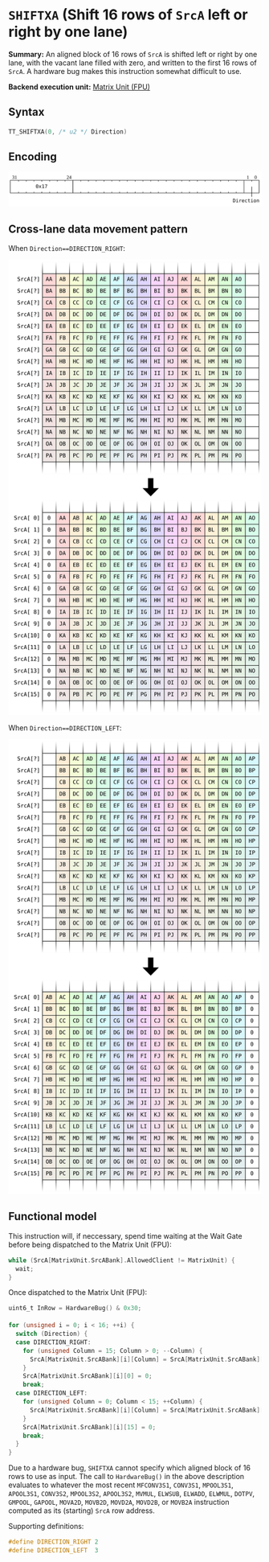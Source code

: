 # `SHIFTXA` (Shift 16 rows of `SrcA` left or right by one lane)

**Summary:** An aligned block of 16 rows of `SrcA` is shifted left or right by one lane, with the vacant lane filled with zero, and written to the first 16 rows of `SrcA`. A hardware bug makes this instruction somewhat difficult to use.

**Backend execution unit:** [Matrix Unit (FPU)](MatrixUnit.md)

## Syntax

```c
TT_SHIFTXA(0, /* u2 */ Direction)
```

## Encoding

![](../../../Diagrams/Out/Bits32_SHIFTXA.svg)

## Cross-lane data movement pattern

When `Direction==DIRECTION_RIGHT`:

![](../../../Diagrams/Out/CrossLane_SHIFTXA2.svg)

When `Direction==DIRECTION_LEFT`:

![](../../../Diagrams/Out/CrossLane_SHIFTXA3.svg)

## Functional model

This instruction will, if neccessary, spend time waiting at the Wait Gate before being dispatched to the Matrix Unit (FPU):

```c
while (SrcA[MatrixUnit.SrcABank].AllowedClient != MatrixUnit) {
  wait;
}
```

Once dispatched to the Matrix Unit (FPU):
```c
uint6_t InRow = HardwareBug() & 0x30;

for (unsigned i = 0; i < 16; ++i) {
  switch (Direction) {
  case DIRECTION_RIGHT:
    for (unsigned Column = 15; Column > 0; --Column) {
      SrcA[MatrixUnit.SrcABank][i][Column] = SrcA[MatrixUnit.SrcABank][InRow + i][Column - 1];
    }
    SrcA[MatrixUnit.SrcABank][i][0] = 0;
    break;
  case DIRECTION_LEFT:
    for (unsigned Column = 0; Column < 15; ++Column) {
      SrcA[MatrixUnit.SrcABank][i][Column] = SrcA[MatrixUnit.SrcABank][InRow + i][Column + 1];
    }
    SrcA[MatrixUnit.SrcABank][i][15] = 0;
    break;
  }
}
```

Due to a hardware bug, `SHIFTXA` cannot specify which aligned block of 16 rows to use as input. The call to `HardwareBug()` in the above description evaluates to whatever the most recent `MFCONV3S1`, `CONV3S1`, `MPOOL3S1`, `APOOL3S1`, `CONV3S2`, `MPOOL3S2`, `APOOL3S2`, `MVMUL`, `ELWSUB`, `ELWADD`, `ELWMUL`, `DOTPV`, `GMPOOL`, `GAPOOL`, `MOVA2D`, `MOVB2D`, `MOVD2A`, `MOVD2B`, or `MOVB2A` instruction computed as its (starting) `SrcA` row address.

Supporting definitions:
```c
#define DIRECTION_RIGHT 2
#define DIRECTION_LEFT  3
```
